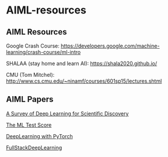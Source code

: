 # AIML-resources
## AIML Resources

Google Crash Course: https://developers.google.com/machine-learning/crash-course/ml-intro

SHALAA (stay home and learn AI): https://shala2020.github.io/

CMU (Tom Mitchel): http://www.cs.cmu.edu/~ninamf/courses/601sp15/lectures.shtml


## AIML Papers
[A Survey of Deep Learning for Scientific Discovery](https://arxiv.org/abs/2003.11755)

[The ML Test Score](https://static.googleusercontent.com/media/research.google.com/en//pubs/archive/aad9f93b86b7addfea4c419b9100c6cdd26cacea.pdf)

[DeepLearning with PyTorch](https://pytorch.org/assets/deep-learning/Deep-Learning-with-PyTorch.pdf)  

[FullStackDeepLearning](https://course.fullstackdeeplearning.com/)
